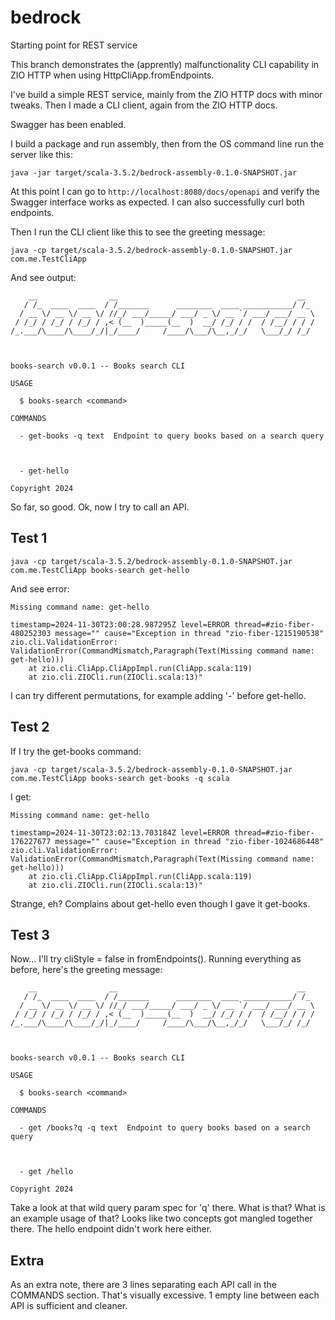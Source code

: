 # bedrock
Starting point for REST service

This branch demonstrates the (apprently) malfunctionality CLI capability in ZIO HTTP when using HttpCliApp.fromEndpoints.

I've build a simple REST service, mainly from the ZIO HTTP docs with minor tweaks. Then I made a CLI client, again from the ZIO HTTP docs.

Swagger has been enabled.

I build a package and run assembly, then from the OS command line run the server like this:

```
java -jar target/scala-3.5.2/bedrock-assembly-0.1.0-SNAPSHOT.jar
```

At this point I can go to ```http://localhost:8080/docs/openapi``` and verify the Swagger interface works as expected. I can also successfully curl both endpoints.

Then I run the CLI client like this to see the greeting message:

```
java -cp target/scala-3.5.2/bedrock-assembly-0.1.0-SNAPSHOT.jar com.me.TestCliApp
```

And see output:

```
    __                __                                        __
   / /_  ____  ____  / /_______      ________  ____ ___________/ /_
  / __ \/ __ \/ __ \/ //_/ ___/_____/ ___/ _ \/ __ `/ ___/ ___/ __ \
 / /_/ / /_/ / /_/ / ,< (__  )_____(__  )  __/ /_/ / /  / /__/ / / /
/_.___/\____/\____/_/|_/____/     /____/\___/\__,_/_/   \___/_/ /_/



books-search v0.0.1 -- Books search CLI

USAGE

  $ books-search <command>

COMMANDS

  - get-books -q text  Endpoint to query books based on a search query



  - get-hello

Copyright 2024
```

So far, so good. Ok, now I try to call an API.

## Test 1

```
java -cp target/scala-3.5.2/bedrock-assembly-0.1.0-SNAPSHOT.jar com.me.TestCliApp books-search get-hello
```

And see error:

```
Missing command name: get-hello

timestamp=2024-11-30T23:00:28.987295Z level=ERROR thread=#zio-fiber-480252303 message="" cause="Exception in thread "zio-fiber-1215190538" zio.cli.ValidationError: ValidationError(CommandMismatch,Paragraph(Text(Missing command name: get-hello)))
	at zio.cli.CliApp.CliAppImpl.run(CliApp.scala:119)
	at zio.cli.ZIOCli.run(ZIOCli.scala:13)"
```
I can try different permutations, for example adding '-' before get-hello. 

## Test 2
If I try the get-books command: 

```
java -cp target/scala-3.5.2/bedrock-assembly-0.1.0-SNAPSHOT.jar com.me.TestCliApp books-search get-books -q scala
```

I get:
```
Missing command name: get-hello

timestamp=2024-11-30T23:02:13.703184Z level=ERROR thread=#zio-fiber-176227677 message="" cause="Exception in thread "zio-fiber-1024686448" zio.cli.ValidationError: ValidationError(CommandMismatch,Paragraph(Text(Missing command name: get-hello)))
	at zio.cli.CliApp.CliAppImpl.run(CliApp.scala:119)
	at zio.cli.ZIOCli.run(ZIOCli.scala:13)"
```
Strange, eh? Complains about get-hello even though I gave it get-books.

## Test 3
Now... I'll try cliStyle = false in fromEndpoints(). Running everything as before, here's the greeting message:
```
    __                __                                        __
   / /_  ____  ____  / /_______      ________  ____ ___________/ /_
  / __ \/ __ \/ __ \/ //_/ ___/_____/ ___/ _ \/ __ `/ ___/ ___/ __ \
 / /_/ / /_/ / /_/ / ,< (__  )_____(__  )  __/ /_/ / /  / /__/ / / /
/_.___/\____/\____/_/|_/____/     /____/\___/\__,_/_/   \___/_/ /_/



books-search v0.0.1 -- Books search CLI

USAGE

  $ books-search <command>

COMMANDS

  - get /books?q -q text  Endpoint to query books based on a search query



  - get /hello

Copyright 2024
```

Take a look at that wild query param spec for 'q' there. What is that? What is an example usage of that? Looks like two concepts got mangled together there.
The hello endpoint didn't work here either.

## Extra
As an extra note, there are 3 lines separating each API call in the COMMANDS section. That's visually excessive. 1 empty line between each API is sufficient and cleaner.
